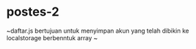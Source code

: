 # postes-2
~daftar.js bertujuan untuk menyimpan akun yang telah dibikin ke localstorage berbenntuk array
~
